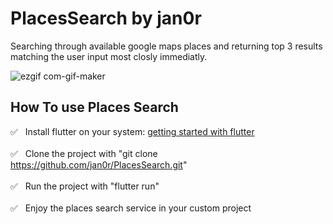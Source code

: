 # PlacesSearch by jan0r

Searching through available google maps places and returning top 3 results matching the user input most closly immediatly.



![ezgif com-gif-maker](https://user-images.githubusercontent.com/20814879/129452579-484001a9-1425-4e39-bd71-207577a26d2c.gif)




## How To use Places Search

  ✅  &nbsp; Install flutter on your system: [getting started with flutter](https://flutter.dev/docs/get-started/install) <br/>
  <br />
  ✅  &nbsp; Clone the project with "git clone https://github.com/jan0r/PlacesSearch.git"  <br/>
  <br />
  ✅  &nbsp; Run the project with "flutter run"  <br/>
  <br />
  ✅  &nbsp; Enjoy the places search service in your custom project  <br/>











